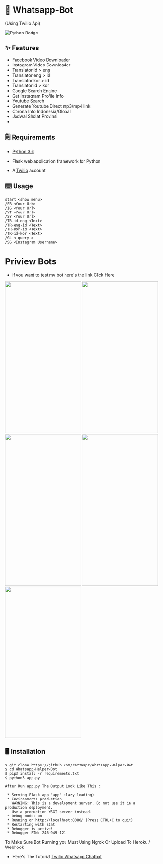# 🤖 Whatsapp-Bot
(Using Twilio Api)

![Python Badge](https://img.shields.io/badge/Made%20with-Python-blue)



## ✨ Features
- Facebook Video Downloader 
- Instagram Video Downloader
- Translator Id > eng 
- Translator eng > id
- Translator kor > id
- Translator id > kor
- Google Search Engine 
- Get Instagram Profile Info
- Youtube Search
- Generate Youtube Direct mp3/mp4 link
- Corona Info Indonesia/Global
- Jadwal Sholat Provinsi
- 

## 🗒️ Requirements
* [Python 3.6](https://www.python.org/downloads/) 

* [Flask](https://palletsprojects.com/p/flask/) web application framework for Python

* A [Twilio](https://www.twilio.com/) account

## ⌨️ Usage
```
start <show menu>
/FB <Your Urk>
/IG <Your Url>
/YT <Your Url>
/SY <Your Url>
/TR-id-eng <Text>
/TR-eng-id <Text>
/TR-kor-id <Text>
/TR-id-kor <Text>
/GL < query >
/SG <Instagram Username>
 ```
 
 # Priview Bots
- if you want to test my bot here's the link [Click Here](https://api.whatsapp.com/send?phone=14155238886&text=join+government-would) 

<img src="https://user-images.githubusercontent.com/58212770/78006343-1509a200-7367-11ea-86fb-16178912e3f4.png" height="500" width="250">  <img src="https://user-images.githubusercontent.com/58212770/78006358-1c30b000-7367-11ea-9fe8-4c9432e01381.png" height="500" width="250"> <img src="https://user-images.githubusercontent.com/58212770/78006377-22269100-7367-11ea-82a2-cf631d9aa5af.png" height="500" width="250"> <img src="https://user-images.githubusercontent.com/58212770/78006393-29e63580-7367-11ea-9c90-8c0f834fee5b.png" height="500" width="250"> <img src="https://user-images.githubusercontent.com/58212770/78006412-310d4380-7367-11ea-9d40-1d07e4097841.png" height="500" width="250">


## 🖥️ Installation
```
$ git clone https://github.com/rezzaapr/Whatsapp-Helper-Bot
$ cd Whatsapp-Helper-Bot
$ pip3 install -r requirements.txt
$ python3 app.py

After Run app.py The Output Look Like This :

 * Serving Flask app "app" (lazy loading)
 * Environment: production
   WARNING: This is a development server. Do not use it in a production deployment.
   Use a production WSGI server instead.
 * Debug mode: on
 * Running on http://localhost:8080/ (Press CTRL+C to quit)
 * Restarting with stat
 * Debugger is active!
 * Debugger PIN: 246-949-121
 ```
 To Make Sure Bot Running you Must Using Ngrok Or Upload To Heroku / Webhook
 
 * Here's The Tutorial  [Twilio Whatsapp Chatbot](https://www.twilio.com/blog/build-a-whatsapp-chatbot-with-python-flask-and-twilio)

 
